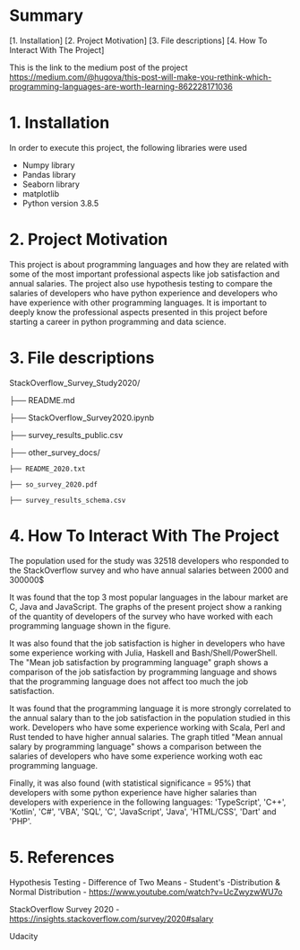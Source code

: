 # Summary

[1. Installation]
[2. Project Motivation]
[3. File descriptions]
[4. How To Interact With The Project]

This is the link to the medium post of the project
https://medium.com/@hugova/this-post-will-make-you-rethink-which-programming-languages-are-worth-learning-862228171036

# 1. Installation

In order to execute this project, the following libraries were used
- Numpy library
- Pandas library
- Seaborn library
- matplotlib
- Python version 3.8.5

# 2. Project Motivation

This project is about programming languages and how they are related with some of the most important professional aspects like job satisfaction and annual salaries. The project also use hypothesis testing to compare the salaries of developers who have python experience and developers who have experience with other programming languages. It is important to deeply know the professional aspects presented in this project before starting a career in python programming and data science.
 
# 3. File descriptions

StackOverflow_Survey_Study2020/

├── README.md

├── StackOverflow_Survey2020.ipynb

├── survey_results_public.csv

├── other_survey_docs/

    ├── README_2020.txt

    ├── so_survey_2020.pdf

    ├── survey_results_schema.csv


# 4. How To Interact With The Project

The population used for the study was 32518 developers who responded to the StackOverflow survey and who have annual salaries between 2000 and 300000$

It was found that the top 3 most popular languages in the labour market are C, Java and JavaScript. The graphs of the present project show a ranking of the quantity of developers of the survey who have worked with each programming language shown in the figure. 

It was also found that the job satisfaction is higher in developers who have some experience working with Julia, Haskell and Bash/Shell/PowerShell. The "Mean job satisfaction by programming language" graph shows a comparison of the job satisfaction by programming language and shows that the programming language does not affect too much the job satisfaction.

It was found that the programming language it is more strongly correlated to the annual salary than to the job satisfaction in the population studied in this work. Developers who have some experience working with Scala, Perl and Rust tended to have higher annual salaries. The graph titled "Mean annual salary by programming language" shows a comparison between the salaries of developers who have some experience working woth eac programming language.

Finally, it was also found (with statistical significance = 95%) that developers with some python experience have higher salaries than developers with experience in the following languages: 'TypeScript', 'C++', 'Kotlin', 'C#', 'VBA', 'SQL', 'C', 'JavaScript', 'Java', 'HTML/CSS', 'Dart' and 'PHP'.

# 5. References

Hypothesis Testing - Difference of Two Means - Student's -Distribution & Normal Distribution - https://www.youtube.com/watch?v=UcZwyzwWU7o

StackOverflow Survey 2020 - https://insights.stackoverflow.com/survey/2020#salary

Udacity
